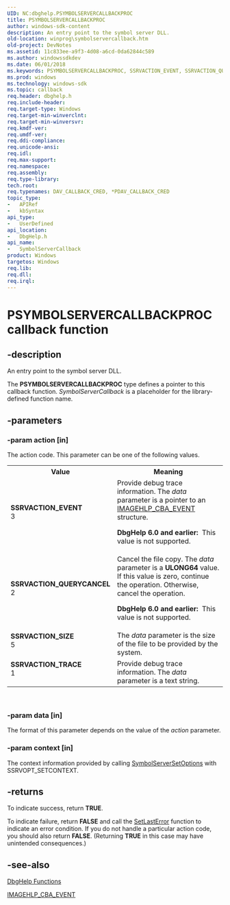 ```yaml
---
UID: NC:dbghelp.PSYMBOLSERVERCALLBACKPROC
title: PSYMBOLSERVERCALLBACKPROC
author: windows-sdk-content
description: An entry point to the symbol server DLL.
old-location: winprog\symbolservercallback.htm
old-project: DevNotes
ms.assetid: 11c833ee-a9f3-4d08-a6cd-0da62844c589
ms.author: windowssdkdev
ms.date: 06/01/2018
ms.keywords: PSYMBOLSERVERCALLBACKPROC, SSRVACTION_EVENT, SSRVACTION_QUERYCANCEL, SSRVACTION_SIZE, SSRVACTION_TRACE, SymbolServerCallback, SymbolServerCallback callback, SymbolServerCallback callback function [Windows API], _win32_symbolservercallback, base.symbolservercallback, dbghelp/SymbolServerCallback, winprog.symbolservercallback
ms.prod: windows
ms.technology: windows-sdk
ms.topic: callback
req.header: dbghelp.h
req.include-header: 
req.target-type: Windows
req.target-min-winverclnt: 
req.target-min-winversvr: 
req.kmdf-ver: 
req.umdf-ver: 
req.ddi-compliance: 
req.unicode-ansi: 
req.idl: 
req.max-support: 
req.namespace: 
req.assembly: 
req.type-library: 
tech.root: 
req.typenames: DAV_CALLBACK_CRED, *PDAV_CALLBACK_CRED
topic_type:
-	APIRef
-	kbSyntax
api_type:
-	UserDefined
api_location:
-	DbgHelp.h
api_name:
-	SymbolServerCallback
product: Windows
targetos: Windows
req.lib: 
req.dll: 
req.irql: 
---
```


# PSYMBOLSERVERCALLBACKPROC callback function


## -description


An entry point to the symbol server DLL.

The <b>PSYMBOLSERVERCALLBACKPROC</b> type defines a pointer to this callback function. 
<i>SymbolServerCallback</i> is a placeholder for the library-defined function name.


## -parameters




### -param action [in]

The action code. This parameter can be one of the following values.

<table>
<tr>
<th>Value</th>
<th>Meaning</th>
</tr>
<tr>
<td width="40%"><a id="SSRVACTION_EVENT"></a><a id="ssrvaction_event"></a><dl>
<dt><b>SSRVACTION_EVENT</b></dt>
<dt>3</dt>
</dl>
</td>
<td width="60%">
Provide debug trace information. The <i>data</i> parameter is a pointer to an <a href="https://msdn.microsoft.com/1d63007a-7542-4626-99a5-41461e00dbb4">IMAGEHLP_CBA_EVENT</a> structure.

<b>DbgHelp 6.0 and earlier:  </b>This value is not supported.

</td>
</tr>
<tr>
<td width="40%"><a id="SSRVACTION_QUERYCANCEL"></a><a id="ssrvaction_querycancel"></a><dl>
<dt><b>SSRVACTION_QUERYCANCEL</b></dt>
<dt>2</dt>
</dl>
</td>
<td width="60%">
Cancel the file copy. The <i>data</i> parameter is a <b>ULONG64</b> value. If this value is zero, continue the operation. Otherwise, cancel the operation.

<b>DbgHelp 6.0 and earlier:  </b>This value is not supported.

</td>
</tr>
<tr>
<td width="40%"><a id="SSRVACTION_SIZE"></a><a id="ssrvaction_size"></a><dl>
<dt><b>SSRVACTION_SIZE</b></dt>
<dt>5</dt>
</dl>
</td>
<td width="60%">
 The <i>data</i> parameter is the size of the file to be provided by the system.

</td>
</tr>
<tr>
<td width="40%"><a id="SSRVACTION_TRACE"></a><a id="ssrvaction_trace"></a><dl>
<dt><b>SSRVACTION_TRACE</b></dt>
<dt>1</dt>
</dl>
</td>
<td width="60%">
Provide debug trace information. The <i>data</i> parameter is a text string.

</td>
</tr>
</table>
 


### -param data [in]

The format of this parameter depends on the value of the <i>action</i> parameter.


### -param context [in]

The context information provided by calling <a href="https://msdn.microsoft.com/279181a6-60b7-40e3-b801-4b8674d93478">SymbolServerSetOptions</a> with SSRVOPT_SETCONTEXT.


## -returns



To indicate success, return <b>TRUE</b>.

To indicate failure, return <b>FALSE</b> and call the 
<a href="https://msdn.microsoft.com/d9da833f-36ca-4046-8d2f-cd4449dd3c63">SetLastError</a> function to indicate an error condition. If you do not handle a particular action code, you should also return <b>FALSE</b>. (Returning <b>TRUE</b> in this case may have unintended consequences.)




## -see-also




<a href="https://msdn.microsoft.com/7b28f70b-2d97-4cc2-8064-dfb806f9cffa">DbgHelp
		  Functions</a>



<a href="https://msdn.microsoft.com/1d63007a-7542-4626-99a5-41461e00dbb4">IMAGEHLP_CBA_EVENT</a>
 

 

